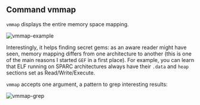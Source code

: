 ## Command vmmap ##

`vmmap` displays the entire memory space mapping.

![vmmap-example](https://i.imgur.com/iau8SwS.png)

Interestingly, it helps finding secret gems: as an aware reader might have seen,
memory mapping differs from one architecture to another (this is one of the main
reasons I started `GEF` in a first place). For example, you can learn that
ELF running on SPARC architectures always have their `.data` and `heap` sections set as
Read/Write/Execute.

`vmmap` accepts one argument, a pattern to grep interesting results:

![vmmap-grep](http://i.imgur.com/ZFF4QVf.png)
